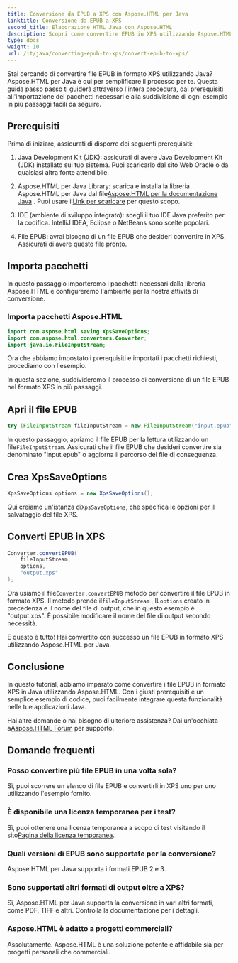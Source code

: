 ```yaml
---
title: Conversione da EPUB a XPS con Aspose.HTML per Java
linktitle: Conversione da EPUB a XPS
second_title: Elaborazione HTML Java con Aspose.HTML
description: Scopri come convertire EPUB in XPS utilizzando Aspose.HTML per Java. Una guida passo passo per una conversione perfetta da EPUB a XPS. Provalo ora!
type: docs
weight: 10
url: /it/java/converting-epub-to-xps/convert-epub-to-xps/
---
```


Stai cercando di convertire file EPUB in formato XPS utilizzando Java? Aspose.HTML per Java è qui per semplificare il processo per te. Questa guida passo passo ti guiderà attraverso l'intera procedura, dai prerequisiti all'importazione dei pacchetti necessari e alla suddivisione di ogni esempio in più passaggi facili da seguire.

## Prerequisiti

Prima di iniziare, assicurati di disporre dei seguenti prerequisiti:

1. Java Development Kit (JDK): assicurati di avere Java Development Kit (JDK) installato sul tuo sistema. Puoi scaricarlo dal sito Web Oracle o da qualsiasi altra fonte attendibile.

2. Aspose.HTML per Java Library: scarica e installa la libreria Aspose.HTML per Java dal file[Aspose.HTML per la documentazione Java](https://reference.aspose.com/html/java/) . Puoi usare il[Link per scaricare](https://releases.aspose.com/html/java/) per questo scopo.

3. IDE (ambiente di sviluppo integrato): scegli il tuo IDE Java preferito per la codifica. IntelliJ IDEA, Eclipse o NetBeans sono scelte popolari.

4. File EPUB: avrai bisogno di un file EPUB che desideri convertire in XPS. Assicurati di avere questo file pronto.

## Importa pacchetti

In questo passaggio importeremo i pacchetti necessari dalla libreria Aspose.HTML e configureremo l'ambiente per la nostra attività di conversione.

### Importa pacchetti Aspose.HTML

```java
import com.aspose.html.saving.XpsSaveOptions;
import com.aspose.html.converters.Converter;
import java.io.FileInputStream;
```

Ora che abbiamo impostato i prerequisiti e importati i pacchetti richiesti, procediamo con l'esempio.

In questa sezione, suddivideremo il processo di conversione di un file EPUB nel formato XPS in più passaggi.

## Apri il file EPUB

```java
try (FileInputStream fileInputStream = new FileInputStream("input.epub")) {
```

 In questo passaggio, apriamo il file EPUB per la lettura utilizzando un file`FileInputStream`. Assicurati che il file EPUB che desideri convertire sia denominato "input.epub" o aggiorna il percorso del file di conseguenza.

## Crea XpsSaveOptions

```java
XpsSaveOptions options = new XpsSaveOptions();
```

 Qui creiamo un'istanza di`XpsSaveOptions`, che specifica le opzioni per il salvataggio del file XPS.

## Converti EPUB in XPS

```java
Converter.convertEPUB(
    fileInputStream,
    options,
    "output.xps"
);
```

 Ora usiamo il file`Converter.convertEPUB` metodo per convertire il file EPUB in formato XPS. Il metodo prende il`fileInputStream` , IL`options` creato in precedenza e il nome del file di output, che in questo esempio è "output.xps". È possibile modificare il nome del file di output secondo necessità.

E questo è tutto! Hai convertito con successo un file EPUB in formato XPS utilizzando Aspose.HTML per Java.

## Conclusione

In questo tutorial, abbiamo imparato come convertire i file EPUB in formato XPS in Java utilizzando Aspose.HTML. Con i giusti prerequisiti e un semplice esempio di codice, puoi facilmente integrare questa funzionalità nelle tue applicazioni Java.

 Hai altre domande o hai bisogno di ulteriore assistenza? Dai un'occhiata a[Aspose.HTML Forum](https://forum.aspose.com/) per supporto.

## Domande frequenti

### Posso convertire più file EPUB in una volta sola?
Sì, puoi scorrere un elenco di file EPUB e convertirli in XPS uno per uno utilizzando l'esempio fornito.

### È disponibile una licenza temporanea per i test?
 Sì, puoi ottenere una licenza temporanea a scopo di test visitando il sito[Pagina della licenza temporanea](https://purchase.aspose.com/temporary-license/).

### Quali versioni di EPUB sono supportate per la conversione?
Aspose.HTML per Java supporta i formati EPUB 2 e 3.

### Sono supportati altri formati di output oltre a XPS?
Sì, Aspose.HTML per Java supporta la conversione in vari altri formati, come PDF, TIFF e altri. Controlla la documentazione per i dettagli.

### Aspose.HTML è adatto a progetti commerciali?
Assolutamente. Aspose.HTML è una soluzione potente e affidabile sia per progetti personali che commerciali.